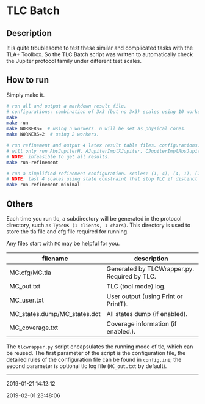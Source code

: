 # TLC Batch

## Description
It is quite troublesome to test these similar and complicated tasks with the TLA+ Toolbox.
So the TLC Batch script was written to automatically check the Jupiter protocol family under different test scales.

## How to run
Simply make it.
```bash
# run all and output a markdown result file.
# configurations: combination of 3x3 (but no 3x3) scales using 10 workers with no state constraint.
make
make run
make WORKERS=  # using n workers. n will be set as physical cores.
make WORKERS=2  # using 2 workers.

# run refinement and output 4 latex result table files. configurations: 5x5 with state constraints.
# will only run AbsJupiterH, AJupiterImplXJupiter, CJupiterImplAbsJupiter and XJupiterImplCJupiter.
# NOTE: infeasible to get all results.
make run-refinement

# run a simplified refinement configuration. scales: (1, 4), (4, 1), (2, 4), (3, 3), (4, 2)
# NOTE: last 4 scales using state constraint that stop TLC if distinct states reached a certain value.
make run-refinement-minimal
```

## Others
Each time you run tlc, a subdirectory will be generated in the protocol directory,
such as `TypeOK (1 clients, 1 chars)`. This directory is used to store the tla file and cfg file required for running.

Any files start with `MC` may be helpful for you.

| filename                     | description                                  |
|------------------------------|----------------------------------------------|
| MC.cfg/MC.tla                | Generated by TLCWrapper.py. Required by TLC. |
| MC_out.txt                   | TLC (tool mode) log.                         |
| MC_user.txt                  | User output (using Print or PrintT).         |
| MC_states.dump/MC_states.dot | All states dump (if enabled).                |
| MC_coverage.txt              | Coverage information (if enabled.).          |

The `tlcwrapper.py` script encapsulates the running mode of tlc, which can be reused.
The first parameter of the script is the configuration file, the detailed rules of the configuration file can be found 
in `config.ini`; the second parameter is optional tlc log file (`MC_out.txt` by default).

---
2019-01-21 14:12:12

2019-02-01 23:48:06
